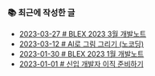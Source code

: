 ### 📚 최근에 작성한 글

<!-- BLEX:START -->
- [2023-03-27 # BLEX 2023 3월 개발노트](https://blex.me/@baealex/blex-2023-3%EC%9B%94-%EA%B0%9C%EB%B0%9C%EB%85%B8%ED%8A%B8)
- [2023-03-12 # AI로 그림 그리기 &lpar;노코딩&rpar;](https://blex.me/@baealex/ai%EB%A1%9C-%EA%B7%B8%EB%A6%BC-%EA%B7%B8%EB%A6%AC%EA%B8%B0-%EB%85%B8%EC%BD%94%EB%94%A9)
- [2023-01-30 # BLEX 2023 1월 개발노트](https://blex.me/@baealex/blex-2023-1%EC%9B%94-%EA%B0%9C%EB%B0%9C%EB%85%B8%ED%8A%B8)
- [2023-01-01 # 신입 개발자 이직 준비하기](https://blex.me/@baealex/%EC%8B%A0%EC%9E%85-%EA%B0%9C%EB%B0%9C%EC%9E%90-%EC%9D%B4%EC%A7%81-%EC%A4%80%EB%B9%84%ED%95%98%EA%B8%B0)<!-- BLEX:END -->

<!-- YOUTUBE:START --><!-- YOUTUBE:END -->
